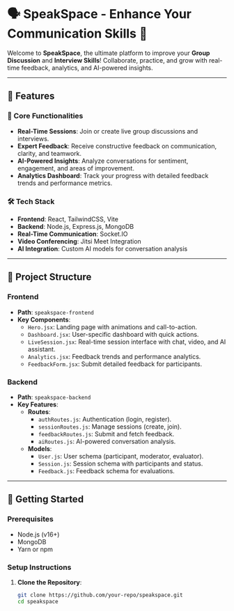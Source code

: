 # 🗣️ SpeakSpace - Enhance Your Communication Skills 🚀

Welcome to **SpeakSpace**, the ultimate platform to improve your **Group Discussion** and **Interview Skills**! Collaborate, practice, and grow with real-time feedback, analytics, and AI-powered insights.

---

## 🌟 Features

### 🎯 Core Functionalities

- **Real-Time Sessions**: Join or create live group discussions and interviews.
- **Expert Feedback**: Receive constructive feedback on communication, clarity, and teamwork.
- **AI-Powered Insights**: Analyze conversations for sentiment, engagement, and areas of improvement.
- **Analytics Dashboard**: Track your progress with detailed feedback trends and performance metrics.

### 🛠️ Tech Stack

- **Frontend**: React, TailwindCSS, Vite
- **Backend**: Node.js, Express.js, MongoDB
- **Real-Time Communication**: Socket.IO
- **Video Conferencing**: Jitsi Meet Integration
- **AI Integration**: Custom AI models for conversation analysis

---

## 📂 Project Structure

### Frontend

- **Path**: `speakspace-frontend`
- **Key Components**:
  - `Hero.jsx`: Landing page with animations and call-to-action.
  - `Dashboard.jsx`: User-specific dashboard with quick actions.
  - `LiveSession.jsx`: Real-time session interface with chat, video, and AI assistant.
  - `Analytics.jsx`: Feedback trends and performance analytics.
  - `FeedbackForm.jsx`: Submit detailed feedback for participants.

### Backend

- **Path**: `speakspace-backend`
- **Key Features**:
  - **Routes**:
    - `authRoutes.js`: Authentication (login, register).
    - `sessionRoutes.js`: Manage sessions (create, join).
    - `feedbackRoutes.js`: Submit and fetch feedback.
    - `aiRoutes.js`: AI-powered conversation analysis.
  - **Models**:
    - `User.js`: User schema (participant, moderator, evaluator).
    - `Session.js`: Session schema with participants and status.
    - `Feedback.js`: Feedback schema for evaluations.

---

## 🚀 Getting Started

### Prerequisites

- Node.js (v16+)
- MongoDB
- Yarn or npm

### Setup Instructions

1. **Clone the Repository**:
   ```bash
   git clone https://github.com/your-repo/speakspace.git
   cd speakspace
   ```
